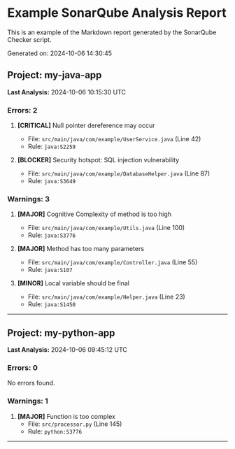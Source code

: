 # Example SonarQube Analysis Report

This is an example of the Markdown report generated by the SonarQube Checker script.

Generated on: 2024-10-06 14:30:45

## Project: my-java-app

**Last Analysis:** 2024-10-06 10:15:30 UTC

### Errors: 2

1. **[CRITICAL]** Null pointer dereference may occur
   - File: `src/main/java/com/example/UserService.java` (Line 42)
   - Rule: `java:S2259`

2. **[BLOCKER]** Security hotspot: SQL injection vulnerability
   - File: `src/main/java/com/example/DatabaseHelper.java` (Line 87)
   - Rule: `java:S3649`

### Warnings: 3

1. **[MAJOR]** Cognitive Complexity of method is too high
   - File: `src/main/java/com/example/Utils.java` (Line 100)
   - Rule: `java:S3776`

2. **[MAJOR]** Method has too many parameters
   - File: `src/main/java/com/example/Controller.java` (Line 55)
   - Rule: `java:S107`

3. **[MINOR]** Local variable should be final
   - File: `src/main/java/com/example/Helper.java` (Line 23)
   - Rule: `java:S1450`

---

## Project: my-python-app

**Last Analysis:** 2024-10-06 09:45:12 UTC

### Errors: 0

No errors found.

### Warnings: 1

1. **[MAJOR]** Function is too complex
   - File: `src/processor.py` (Line 145)
   - Rule: `python:S3776`

---
